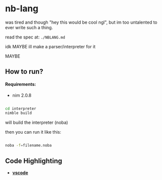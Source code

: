 # nb-lang

was tired and though "hey this would be cool ngl", but im too untalented to ever write such a thing.

read the spec at: `./NBLANG.md`

idk MAYBE ill make a parser/interpreter for it

MAYBE

## How to run?

#### Requirements:

- nim 2.0.8

```bat

cd interpreter
nimble build
```
will build the interpreter (noba)

then you can run it like this:

```sh

noba -f=filename.noba

```



## Code Highlighting

- [**vscode**](https://github.com/okzyrox/nb-highlighter.git)